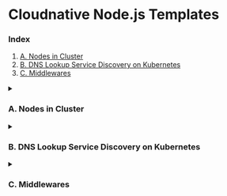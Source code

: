 # Cloudnative Node.js Templates 

### Index 
1. [A. Nodes in Cluster](#a-nodes-in-cluster)
2. [B. DNS Lookup Service Discovery on Kubernetes](#b-dns-lookup-service-discovery-on-kubernetes)
3. [C. Middlewares](#c-middlewares)

<details><summary><h3>A. Nodes in Cluster</h3></summary>

## Nodes in Cluster 

### Run the Application on the Local Machine  
```bash
$ 1_nodes_in_cluster> node src/main.js 
```

### Run the Application on Container 
```bash
$ 1_nodes_in_cluster> docker run -d -p 8080:8080 ghcr.io/cynicdog/cloudnative-node.js-templates/node-cluster-app:latest
```

### Test the Server Functionality 
```bash
$ 1_nodes_in_cluster> http :8080/
HTTP/1.1 200 OK
Connection: keep-alive
Date: Mon, 16 Dec 2024 05:34:56 GMT
Keep-Alive: timeout=5
Transfer-Encoding: chunked

Hello World
```

👆 [back to index](#index)

</details>


<details><summary><h3>B. DNS Lookup Service Discovery on Kubernetes</h3></summary>

## DNS Lookup Service Discovery on Kubernetes

### Run the Application on the Local Machine
```bash
$ 2_DNS_lookup_service_discovery_on_k8s> node src/main.js 
```

### Run the Application on Kind (Kubernetes in Docker)
```bash
$ 2_DNS_lookup_service_discovery_on_k8s> kind create cluster --name=node-dns 
$ 2_DNS_lookup_service_discovery_on_k8s> docker exec -it node-dns-control-plane /bin/bash 
$ root@node-dns-control-plane:/# kubectl create -f k8s/ 
```
> Ensure Kubernetes resource files are located in the `k8s` directory within the container, matching the repository's `k8s` directory.

If deployed successfully, the list of exposed endpoints by the headless service should look like this:
```bash
root@node-dns-control-plane:/# kubectl get endpoints
NAME         ENDPOINTS                                            AGE
kubernetes   172.18.0.4:6443                                      85m
node-app     10.244.0.17:8080,10.244.0.18:8080,10.244.0.19:8080   8m28s
```

### Test the Server Functionality
```bash
$ 2_DNS_lookup_service_discovery_on_k8s> kubectl port-forward service/node-app 8080:8080
$ 2_DNS_lookup_service_discovery_on_k8s> http :8080/ 
HTTP/1.1 200 OK
Connection: keep-alive
Content-Type: application/json
Date: Mon, 16 Dec 2024 08:04:39 GMT
Keep-Alive: timeout=5
Transfer-Encoding: chunked

{
    "discoveredPodIP": "10.244.0.17", 
    "message": "Hello World."
}
```
> Run these commands in separate terminal windows.

👆 [back to index](#index)

</details>

<details><summary><h3>C. Middlewares</h3></summary>

## Node.js Middlewares CRUD Implementations

| **Criteria**           | [Express.js](https://github.com/expressjs/express) | [Koa.js](https://github.com/koajs/koa)  | [Nest.js](https://github.com/nestjs/nest)  | [Fastify](https://github.com/fastify/fastify)  |
|------------------------|--------------------------------------|-----------------------------------------------|----------------------------------------------|------------------------------------------------|
| **Ease of Use**         | Very beginner-friendly, minimalistic | Requires more setup, uses modern JavaScript   | Steeper learning curve, structured & modular | Simple, developer-friendly with a learning curve |
| **Architecture**        | Minimal structure, flexible          | Modular, unopinionated                        | Opinionated, modular, TypeScript-focused     | Structured, modular with plugin support        |
| **Extensibility**       | Highly extensible with many plugins  | Flexible, but fewer built-in features         | Highly extensible with built-in tools        | Built-in plugins, highly extensible            |
| **Community**           | Largest community, vast ecosystem    | Smaller community, fewer third-party packages | Growing, especially in TypeScript/enterprise | Rapidly growing, strong support for modern use |
| **Popularity (GitHub Stars)** | 65.9k ⭐⭐⭐⭐                | 35.3k   ⭐⭐⭐                               | 68.4k ⭐⭐⭐⭐⭐                            | 32.6k  ⭐⭐⭐                                 |

### Run the Application on the Local Machine

For **Koa.js**:
```bash
$ 1_koa_js> node src/main.js
```

For **Nest.js**:
```bash
$ 2_nest_js> npm run start
```

For **Express.js**:
```bash
$ 3_express_js> node src/main.js
```

For **Fastify**:
```bash
$ 4_fastify> npm run dev 
```

### Run the Application on Container

For **Koa.js**:
```bash
$ 1_koa_js> docker run -p 3000:3000 ghcr.io/cynicdog/cloudnative-node.js-templates/middleware_koa_js:latest
```

For **Nest.js**:
```bash
$ 2_nest_js> docker run -p 3000:3000 ghcr.io/cynicdog/cloudnative-node.js-templates/middleware_nest_js:latest
```

For **Express.js**:
```bash
$ 3_express_js> docker run -p 3000:3000 ghcr.io/cynicdog/cloudnative-node.js-templates/middleware_express_js:latest
```

For **Fastify**:
```bash
$ 4_fastify> docker run -p 3000:3000 ghcr.io/cynicdog/cloudnative-node.js-templates/middleware_fastify:latest
```

### Test the Server Functionality

The server endpoints are the same for all the frameworks:

1. **Create an Item**
   ```bash
   $ > http POST :3000/items name="Item1" description="This is Item1"
   ```

2. **Get All Items**
   ```bash
   $ > http :3000/items
   ```

3. **Update an Item**
   ```bash
   $ > http PUT :3000/items/1 name="Item1 - Updated"
   ```

4. **Delete an Item**
   ```bash
   $ > http DELETE :3000/items/1
   ```

👆 [back to index](#index)

</details>
